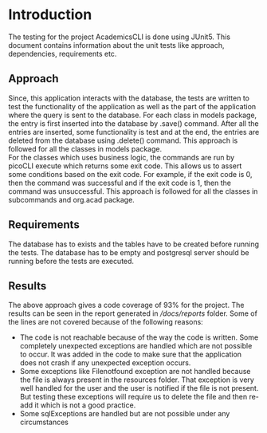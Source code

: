 # Introduction
The testing for the project AcademicsCLI is done using JUnit5. This document contains information about the unit tests like approach, dependencies, requirements etc.

## Approach
Since, this application interacts with the database, the tests are written to test the functionality of the application as well as the part of the application where the query is sent to the database. For each class in models package, the entry is first inserted into the database by .save() command. After all the entries are inserted, some functionality is test and at the end, the entries are deleted from the database using .delete() command. This approach is followed for all the classes in models package.
<br>
For the classes which uses business logic, the commands are run by picoCLI execute which returns some exit code. This allows us to assert some conditions based on the exit code. For example, if the exit code is 0, then the command was successful and if the exit code is 1, then the command was unsuccessful. This approach is followed for all the classes in subcommands and org.acad package.

## Requirements
The database has to exists and the tables have to be created before running the tests. The database has to be empty and postgresql server should be running before the tests are executed.

## Results
The above approach gives a code coverage of 93% for the project. The results can be seen in the report generated in */docs/reports* folder.
Some of the lines are not covered because of the following reasons:
- The code is not reachable because of the way the code is written. Some completely unexpected exceptions are handled which are not possible to occur. It was added in the code to make sure that the application does not crash if any unexpected exception occurs.
- Some exceptions like Filenotfound exception are not handled because the file is always present in the resources folder. That exception is very well handled for the user and the user is notified if the file is not present. But testing these exceptions will require us to delete the file and then re-add it which is not a good practice.
- Some sqlExceptions are handled but are not possible under any circumstances